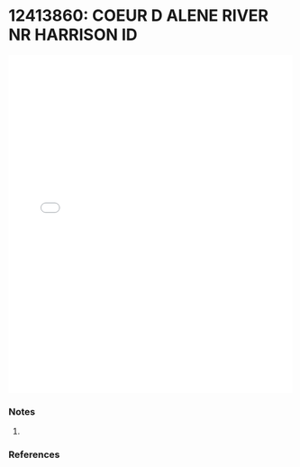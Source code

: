 # 12413860: COEUR D ALENE RIVER NR HARRISON ID

<iframe src="/_static/stations/12413860_fdc.html" width="100%" height="600" frameborder="0"></iframe>

### Notes
1. 

### References

